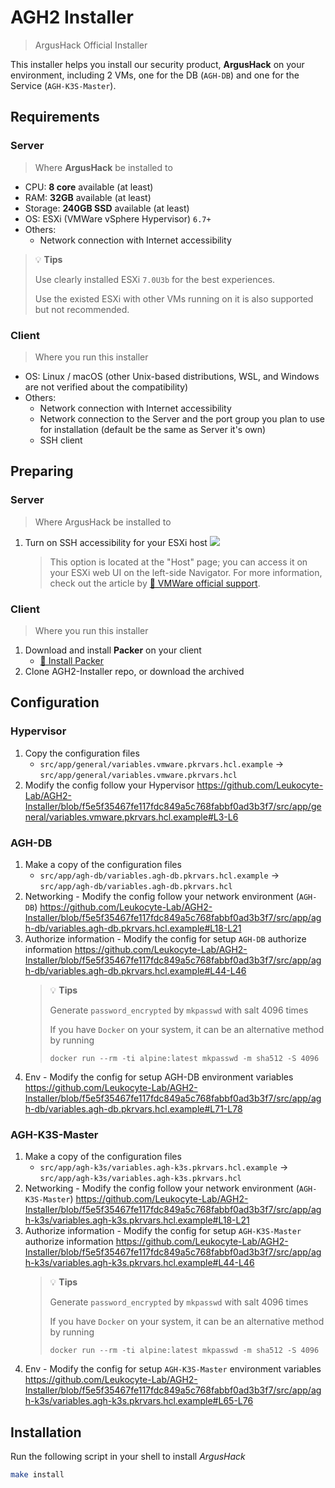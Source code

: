 # AGH2 Installer

> ArgusHack Official Installer

This installer helps you install our security product, **ArgusHack** on your environment, including 2 VMs, one for the DB (`AGH-DB`) and one for the Service (`AGH-K3S-Master`).

## Requirements

### Server

> Where **ArgusHack** be installed to

- CPU: **8 core** available (at least)
- RAM: **32GB** available (at least)
- Storage: **240GB SSD** available (at least)
- OS: ESXi (VMWare vSphere Hypervisor) `6.7+`
- Others:
  - Network connection with Internet accessibility

> :bulb: **Tips**
>
> Use clearly installed ESXi `7.0U3b` for the best experiences.
>
> Use the existed ESXi with other VMs running on it is also supported but not recommended.

### Client

> Where you run this installer

- OS: Linux / macOS (other Unix-based distributions, WSL, and Windows are not verified about the compatibility)
- Others:
  - Network connection with Internet accessibility
  - Network connection to the Server and the port group you plan to use for installation (default be the same as Server it's own)
  - SSH client

## Preparing

### Server

> Where ArgusHack be installed to

1. Turn on SSH accessibility for your ESXi host
![](https://user-images.githubusercontent.com/14278162/159633634-2b30790f-7161-43fa-bdb4-4a0c2e05a23b.png)
    > This option is located at the "Host" page; you can access it on your ESXi web UI on the left-side Navigator.
    > For more information, check out the article by [:link: VMWare official support](https://docs.vmware.com/en/VMware-vSphere/7.0/com.vmware.vsphere.security.doc/GUID-DFA67697-232E-4F7D-860F-96C0819570A8.html).

### Client

> Where you run this installer

1. Download and install **Packer** on your client
    - [:link: Install Packer](https://www.packer.io/downloads)
2. Clone AGH2-Installer repo, or download the archived

## Configuration

### Hypervisor

1. Copy the configuration files
    - `src/app/general/variables.vmware.pkrvars.hcl.example` -> `src/app/general/variables.vmware.pkrvars.hcl`
2. Modify the config follow your Hypervisor
    <https://github.com/Leukocyte-Lab/AGH2-Installer/blob/f5e5f35467fe117fdc849a5c768fabbf0ad3b3f7/src/app/general/variables.vmware.pkrvars.hcl.example#L3-L6>

### AGH-DB

1. Make a copy of the configuration files
    - `src/app/agh-db/variables.agh-db.pkrvars.hcl.example` -> `src/app/agh-db/variables.agh-db.pkrvars.hcl`
2. Networking - Modify the config follow your network environment (`AGH-DB`)
    <https://github.com/Leukocyte-Lab/AGH2-Installer/blob/f5e5f35467fe117fdc849a5c768fabbf0ad3b3f7/src/app/agh-db/variables.agh-db.pkrvars.hcl.example#L18-L21>
3. Authorize information - Modify the config for setup `AGH-DB` authorize information
    <https://github.com/Leukocyte-Lab/AGH2-Installer/blob/f5e5f35467fe117fdc849a5c768fabbf0ad3b3f7/src/app/agh-db/variables.agh-db.pkrvars.hcl.example#L44-L46>
    > :bulb: **Tips**
    >
    > Generate `password_encrypted` by `mkpasswd` with salt 4096 times
    >
    > If you have `Docker` on your system, it can be an alternative method by running
    >
    > `docker run --rm -ti alpine:latest mkpasswd -m sha512 -S 4096`
4. Env - Modify the config for setup AGH-DB environment variables
<https://github.com/Leukocyte-Lab/AGH2-Installer/blob/f5e5f35467fe117fdc849a5c768fabbf0ad3b3f7/src/app/agh-db/variables.agh-db.pkrvars.hcl.example#L71-L78>

### AGH-K3S-Master

1. Make a copy of the configuration files
    - `src/app/agh-k3s/variables.agh-k3s.pkrvars.hcl.example` -> `src/app/agh-k3s/variables.agh-k3s.pkrvars.hcl`
2. Networking - Modify the config follow your network environment (`AGH-K3S-Master`)
    <https://github.com/Leukocyte-Lab/AGH2-Installer/blob/f5e5f35467fe117fdc849a5c768fabbf0ad3b3f7/src/app/agh-k3s/variables.agh-k3s.pkrvars.hcl.example#L18-L21>
3. Authorize information - Modify the config for setup `AGH-K3S-Master` authorize information
    <https://github.com/Leukocyte-Lab/AGH2-Installer/blob/f5e5f35467fe117fdc849a5c768fabbf0ad3b3f7/src/app/agh-k3s/variables.agh-k3s.pkrvars.hcl.example#L44-L46>
    > :bulb: **Tips**
    >
    > Generate `password_encrypted` by `mkpasswd` with salt 4096 times
    >
    > If you have `Docker` on your system, it can be an alternative method by running
    >
    > `docker run --rm -ti alpine:latest mkpasswd -m sha512 -S 4096`
4. Env - Modify the config for setup `AGH-K3S-Master` environment variables
    <https://github.com/Leukocyte-Lab/AGH2-Installer/blob/f5e5f35467fe117fdc849a5c768fabbf0ad3b3f7/src/app/agh-k3s/variables.agh-k3s.pkrvars.hcl.example#L65-L76>

## Installation

Run the following script in your shell to install _ArgusHack_

```sh
make install
```

